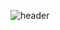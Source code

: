 ![header](https://capsule-render.vercel.app/api?type=waving&color=gradient&height=300&section=header&text=HyoBin%20Kim&fontSize=90&desc=Kyu_velop)
